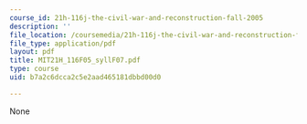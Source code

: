 ```yaml
---
course_id: 21h-116j-the-civil-war-and-reconstruction-fall-2005
description: ''
file_location: /coursemedia/21h-116j-the-civil-war-and-reconstruction-fall-2005/b7a2c6dcca2c5e2aad465181dbbd00d0_MIT21H_116F05_syllF07.pdf
file_type: application/pdf
layout: pdf
title: MIT21H_116F05_syllF07.pdf
type: course
uid: b7a2c6dcca2c5e2aad465181dbbd00d0

---
```

None